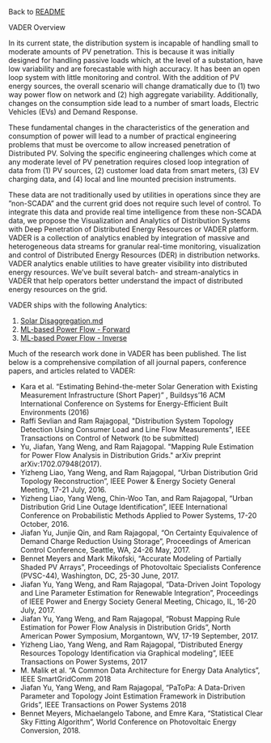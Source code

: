Back to [README](../README.md)

VADER Overview

In its current state, the distribution system is incapable of handling small to moderate amounts of PV penetration. This is because it was initially designed for handling passive loads which, at the level of a substation, have low variability and are forecastable with high accuracy. It has been an open loop system with little monitoring and control. With the addition of PV energy sources, the overall scenario will change dramatically due to (1) two way power flow on network and (2) high aggregate variability. Additionally, changes on the consumption side lead to a number of smart loads, Electric Vehicles (EVs) and Demand Response.

These fundamental changes in the characteristics of the generation and consumption of power will lead to a number of practical engineering problems that must be overcome to allow increased penetration of Distributed PV. Solving the specific engineering challenges which come at any moderate level of PV penetration requires closed loop integration of data from (1) PV sources, (2) customer load data from smart meters, (3) EV charging data, and (4) local and line mounted precision instruments.

These data are not traditionally used by utilities in operations since they are ”non-SCADA” and the current grid does not require such level of control.  To integrate this data and provide real time intelligence from these non-SCADA data, we propose the Visualization and Analytics of Distribution Systems with Deep Penetration of Distributed Energy Resources or VADER platform. VADER is a collection of analytics enabled by integration of massive and heterogeneous data streams for granular real-time monitoring, visualization and control of Distributed Energy Resources (DER) in distribution networks. VADER analytics enable utilities to have greater visibility into distributed energy resources. We’ve built several batch- and stream-analytics in VADER that help operators better understand the impact of distributed energy resources on the grid.

VADER ships with the following Analytics:
1. [Solar Disaggregation.md](../docs/SOLAR-DISAGGREGATION.md)
2. [ML-based Power Flow - Forward](../docs/ML-BASED-POWER-FLOW-F.md)
3. [ML-based Power Flow - Inverse](../docs/ML-BASED-POWER-FLOW-I.md)

Much of the research work done in VADER has been published. The list below is a comprehensive compilation of all journal papers, conference papers, and articles related to VADER:

* Kara et al. “Estimating Behind-the-meter Solar Generation with Existing Measurement Infrastructure (Short Paper)” , Buildsys’16 ACM International Conference on Systems for Energy-Efficient Built Environments (2016)
* Raffi Sevlian and Ram Rajagopal, "Distribution System Topology Detection Using Consumer Load and Line Flow Measurements", IEEE Transactions on Control of Network (to be submitted)
* Yu, Jiafan, Yang Weng, and Ram Rajagopal. "Mapping Rule Estimation for Power Flow Analysis in Distribution Grids." arXiv preprint arXiv:1702.07948(2017).
* Yizheng Liao,  Yang Weng,  and Ram Rajagopal,  “Urban Distribution Grid Topology Reconstruction”, IEEE Power & Energy Society General Meeting, 17-21 July, 2016.
* Yizheng Liao, Yang Weng, Chin-Woo Tan, and Ram Rajagopal, “Urban Distribution Grid Line Outage Identification”, IEEE International Conference on Probabilistic Methods Applied to Power Systems,  17-20 October, 2016.
* Jiafan Yu, Junjie Qin, and Ram Rajagopal, “On Certainty Equivalence of Demand Charge Reduction Using Storage”, Proceedings of American Control Conference, Seattle, WA, 24-26 May, 2017.
* Bennet Meyers and Mark Mikofski, “Accurate Modeling of Partially Shaded PV Arrays”, Proceedings of Photovoltaic Specialists Conference (PVSC-44), Washington, DC, 25-30 June, 2017.
* Jiafan Yu, Yang Weng, and Ram Rajagopal, “Data-Driven Joint Topology and Line Parameter Estimation for Renewable Integration”, Proceedings of IEEE Power and Energy Society General Meeting, Chicago, IL, 16-20 July, 2017.
* Jiafan Yu, Yang Weng, and Ram Rajagopal, “Robust Mapping Rule Estimation for Power Flow Analysis in Distribution Grids”, North American Power Symposium, Morgantown, WV, 17-19 September, 2017.
* Yizheng Liao,  Yang Weng, and Ram Rajagopal,  “Distributed Energy Resources Topology Identification via Graphical modeling”, IEEE Transactions on Power Systems, 2017
* M. Malik et al. “A Common Data Architecture for Energy Data Analytics”, IEEE SmartGridComm 2018
* Jiafan Yu, Yang Weng, and Ram Rajagopal, “PaToPa: A Data-Driven Parameter and Topology Joint Estimation Framework in Distribution Grids”, IEEE Transactions on Power Systems 2018
* Bennet Meyers, Michaelangelo Tabone, and Emre Kara, “Statistical Clear Sky Fitting Algorithm”, World Conference on Photovoltaic Energy Conversion, 2018.
